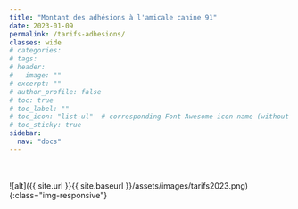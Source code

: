 ```yaml
---
title: "Montant des adhésions à l'amicale canine 91"
date: 2023-01-09
permalink: /tarifs-adhesions/
classes: wide
# categories: 
# tags: 
# header:
#   image: ""
# excerpt: ""
# author_profile: false
# toc: true
# toc_label: ""
# toc_icon: "list-ul"  # corresponding Font Awesome icon name (without fa prefix)
# toc_sticky: true
sidebar:
  nav: "docs"
---
```

<br>
&nbsp;
<br>
![alt]({{ site.url }}{{ site.baseurl }}/assets/images/tarifs2023.png)
{:class="img-responsive"}